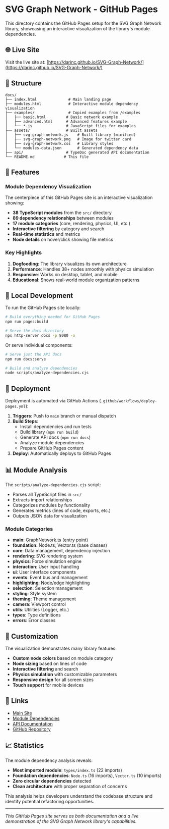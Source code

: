 # SVG Graph Network - GitHub Pages

This directory contains the GitHub Pages setup for the SVG Graph Network library, showcasing an interactive visualization of the library's module dependencies.

## 🌐 Live Site

Visit the live site at: [https://darinc.github.io/SVG-Graph-Network/](https://darinc.github.io/SVG-Graph-Network/)

## 📁 Structure

```
docs/
├── index.html              # Main landing page
├── modules.html            # Interactive module dependency visualization
├── examples/               # Copied examples from /examples
│   ├── basic.html         # Basic network example
│   ├── advanced.html      # Advanced features example
│   └── *.js               # JavaScript files for examples
├── assets/                # Built assets
│   ├── svg-graph-network.js    # Built library (minified)
│   ├── svg-graph-network.png   # Image for twitter card
│   ├── svg-graph-network.css   # Library styles
│   └── modules-data.json       # Generated dependency data
├── api/                   # TypeDoc generated API documentation
└── README.md             # This file
```

## 🎯 Features

### Module Dependency Visualization

The centerpiece of this GitHub Pages site is an interactive visualization showing:

- **38 TypeScript modules** from the `src/` directory
- **89 dependency relationships** between modules
- **17 module categories** (core, rendering, physics, UI, etc.)
- **Interactive filtering** by category and search
- **Real-time statistics** and metrics
- **Node details** on hover/click showing file metrics

### Key Highlights

1. **Dogfooding**: The library visualizes its own architecture
2. **Performance**: Handles 38+ nodes smoothly with physics simulation
3. **Responsive**: Works on desktop, tablet, and mobile
4. **Educational**: Shows real-world module organization patterns

## 🔧 Local Development

To run the GitHub Pages site locally:

```bash
# Build everything needed for GitHub Pages
npm run pages:build

# Serve the docs directory
npx http-server docs -p 8080 -o
```

Or serve individual components:

```bash
# Serve just the API docs
npm run docs:serve

# Build and analyze dependencies
node scripts/analyze-dependencies.cjs
```

## 🚀 Deployment

Deployment is automated via GitHub Actions (`.github/workflows/deploy-pages.yml`):

1. **Triggers**: Push to `main` branch or manual dispatch
2. **Build Steps**:
   - Install dependencies and run tests
   - Build library (`npm run build`)
   - Generate API docs (`npm run docs`)
   - Analyze module dependencies
   - Prepare GitHub Pages content
3. **Deploy**: Automatically deploys to GitHub Pages

## 📊 Module Analysis

The `scripts/analyze-dependencies.cjs` script:

- Parses all TypeScript files in `src/`
- Extracts import relationships
- Categorizes modules by functionality
- Generates metrics (lines of code, exports, etc.)
- Outputs JSON data for visualization

### Module Categories

- **main**: GraphNetwork.ts (entry point)
- **foundation**: Node.ts, Vector.ts (base classes)
- **core**: Data management, dependency injection
- **rendering**: SVG rendering system
- **physics**: Force simulation engine
- **interaction**: User input handling
- **ui**: User interface components
- **events**: Event bus and management
- **highlighting**: Node/edge highlighting
- **selection**: Selection management
- **styling**: Style system
- **theming**: Theme management
- **camera**: Viewport control
- **utils**: Utilities (Logger, etc.)
- **types**: Type definitions
- **errors**: Error classes

## 🎨 Customization

The visualization demonstrates many library features:

- **Custom node colors** based on module category
- **Node sizing** based on lines of code
- **Interactive filtering** and search
- **Physics simulation** with customizable parameters
- **Responsive design** for all screen sizes
- **Touch support** for mobile devices

## 🔗 Links

- [Main Site](https://darinc.github.io/SVG-Graph-Network/)
- [Module Dependencies](https://darinc.github.io/SVG-Graph-Network/modules.html)
- [API Documentation](https://darinc.github.io/SVG-Graph-Network/api/)
- [GitHub Repository](https://github.com/darinc/SVG-Graph-Network)

## 📈 Statistics

The module dependency analysis reveals:

- **Most imported module**: `types/index.ts` (22 imports)
- **Foundation dependencies**: `Node.ts` (16 imports), `Vector.ts` (10 imports)
- **Zero circular dependencies** detected
- **Clean architecture** with proper separation of concerns

This analysis helps developers understand the codebase structure and identify potential refactoring opportunities.

---

*This GitHub Pages site serves as both documentation and a live demonstration of the SVG Graph Network library's capabilities.*
